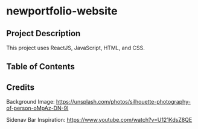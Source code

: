 # newportfolio-website

## Project Description

This project uses ReactJS, JavaScript, HTML, and CSS.

## Table of Contents

## Credits

Background Image: https://unsplash.com/photos/silhouette-photography-of-person-oMpAz-DN-9I

Sidenav Bar Inspiration: https://www.youtube.com/watch?v=U121KdsZ8QE
